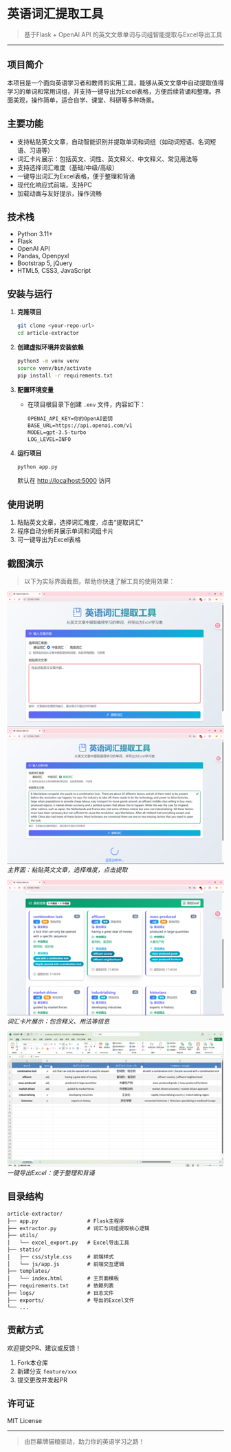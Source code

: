 # 英语词汇提取工具

> 基于Flask + OpenAI API 的英文文章单词与词组智能提取与Excel导出工具

---

## 项目简介

本项目是一个面向英语学习者和教师的实用工具，能够从英文文章中自动提取值得学习的单词和常用词组，并支持一键导出为Excel表格，方便后续背诵和整理。界面美观，操作简单，适合自学、课堂、科研等多种场景。

## 主要功能

- 支持粘贴英文文章，自动智能识别并提取单词和词组（如动词短语、名词短语、习语等）
- 词汇卡片展示：包括英文、词性、英文释义、中文释义、常见用法等
- 支持选择词汇难度（基础/中级/高级）
- 一键导出词汇为Excel表格，便于整理和背诵
- 现代化响应式前端，支持PC
- 加载动画与友好提示，操作流畅

## 技术栈

- Python 3.11+
- Flask
- OpenAI API
- Pandas, Openpyxl
- Bootstrap 5, jQuery
- HTML5, CSS3, JavaScript

## 安装与运行

1. **克隆项目**

   ```bash
   git clone <your-repo-url>
   cd article-extractor
   ```

2. **创建虚拟环境并安装依赖**

   ```bash
   python3 -m venv venv
   source venv/bin/activate
   pip install -r requirements.txt
   ```

3. **配置环境变量**
   - 在项目根目录下创建 `.env` 文件，内容如下：

     ```env
     OPENAI_API_KEY=你的OpenAI密钥
     BASE_URL=https://api.openai.com/v1
     MODEL=gpt-3.5-turbo
     LOG_LEVEL=INFO
     ```

4. **运行项目**

   ```bash
   python app.py
   ```

   默认在 <http://localhost:5000> 访问

## 使用说明

1. 粘贴英文文章，选择词汇难度，点击“提取词汇”
2. 程序自动分析并展示单词和词组卡片
3. 可一键导出为Excel表格

## 截图演示

> 以下为实际界面截图，帮助你快速了解工具的使用效果：

![主界面截图1](static/img/demo_main1.png)
![主界面截图2](static/img/demo_main2.png)
*主界面：粘贴英文文章，选择难度，点击提取*

![词汇卡片截图](static/img/demo_cards.png)
*词汇卡片展示：包含释义、用法等信息*

![Excel导出截图](static/img/demo_excel.png)
*一键导出Excel：便于整理和背诵*

## 目录结构

```text
article-extractor/
├── app.py                # Flask主程序
├── extractor.py          # 词汇与词组提取核心逻辑
├── utils/
│   └── excel_export.py   # Excel导出工具
├── static/
│   ├── css/style.css     # 前端样式
│   └── js/app.js         # 前端交互逻辑
├── templates/
│   └── index.html        # 主页面模板
├── requirements.txt      # 依赖列表
├── logs/                 # 日志文件
├── exports/              # 导出的Excel文件
└── ...
```

## 贡献方式

欢迎提交PR、建议或反馈！

1. Fork本仓库
2. 新建分支 `feature/xxx`
3. 提交更改并发起PR

## 许可证

MIT License

---

> 由巨幕牌猫粮驱动，助力你的英语学习之路！
